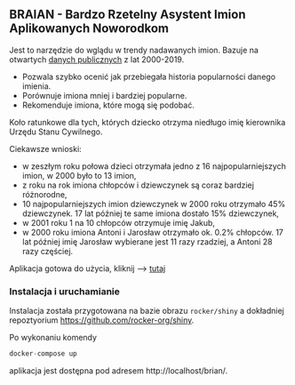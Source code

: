 ## BRAIAN - Bardzo Rzetelny Asystent Imion Aplikowanych Noworodkom

Jest to narzędzie do wglądu w trendy nadawanych imion. Bazuje na otwartych [danych publicznych](https://dane.gov.pl/dataset/219) z lat 2000-2019.

* Pozwala szybko ocenić jak przebiegała historia popularności danego imienia.
* Porównuje imiona mniej i bardziej popularne.
* Rekomenduje imiona, które mogą się podobać.

Koło ratunkowe dla tych, których dziecko otrzyma niedługo imię kierownika Urzędu Stanu Cywilnego.

Ciekawsze wnioski:

- w zeszłym roku połowa dzieci otrzymała jedno z 16 najpopularniejszych imion, w 2000 było to 13 imion,
- z roku na rok imiona chłopców i dziewczynek są coraz bardziej różnorodne,
- 10 najpopularniejszych imion dziewczynek w 2000 roku otrzymało 45% dziewczynek. 17 lat później te same imiona dostało 15% dziewczynek,
- w 2001 roku  1 na 10 chłopców otrzymuje imię Jakub,
- w 2000 roku imiona Antoni i Jarosław otrzymało ok. 0.2% chłopców. 17 lat później imię Jarosław wybierane jest 11 razy rzadziej, a Antoni 28 razy częściej.


Aplikacja gotowa do użycia, kliknij --> [tutaj](https://katsob.shinyapps.io/braian/)

### Instalacja i uruchamianie

Instalacja została przygotowana na bazie obrazu `rocker/shiny` a dokładniej repoztyorium https://github.com/rocker-org/shiny.

Po wykonaniu komendy
```python
docker-compose up
```
aplikacja jest dostępna pod adresem http://localhost/brian/.
